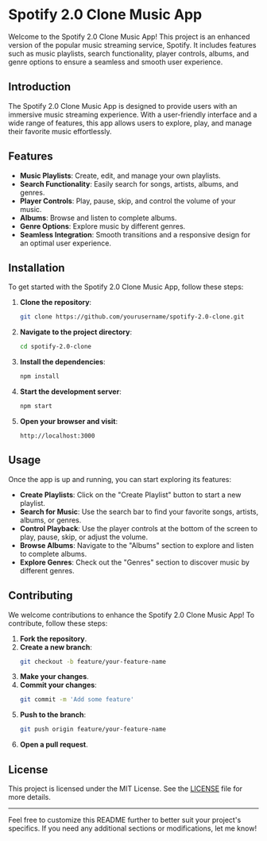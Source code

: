 # Spotify 2.0 Clone Music App

Welcome to the Spotify 2.0 Clone Music App! This project is an enhanced version of the popular music streaming service, Spotify. It includes features such as music playlists, search functionality, player controls, albums, and genre options to ensure a seamless and smooth user experience.

## Introduction

The Spotify 2.0 Clone Music App is designed to provide users with an immersive music streaming experience. With a user-friendly interface and a wide range of features, this app allows users to explore, play, and manage their favorite music effortlessly.

## Features

- **Music Playlists**: Create, edit, and manage your own playlists.
- **Search Functionality**: Easily search for songs, artists, albums, and genres.
- **Player Controls**: Play, pause, skip, and control the volume of your music.
- **Albums**: Browse and listen to complete albums.
- **Genre Options**: Explore music by different genres.
- **Seamless Integration**: Smooth transitions and a responsive design for an optimal user experience.

## Installation

To get started with the Spotify 2.0 Clone Music App, follow these steps:

1. **Clone the repository**:
    ```bash
    git clone https://github.com/yourusername/spotify-2.0-clone.git
    ```

2. **Navigate to the project directory**:
    ```bash
    cd spotify-2.0-clone
    ```

3. **Install the dependencies**:
    ```bash
    npm install
    ```

4. **Start the development server**:
    ```bash
    npm start
    ```

5. **Open your browser and visit**:
    ```
    http://localhost:3000
    ```

## Usage

Once the app is up and running, you can start exploring its features:

- **Create Playlists**: Click on the "Create Playlist" button to start a new playlist.
- **Search for Music**: Use the search bar to find your favorite songs, artists, albums, or genres.
- **Control Playback**: Use the player controls at the bottom of the screen to play, pause, skip, or adjust the volume.
- **Browse Albums**: Navigate to the "Albums" section to explore and listen to complete albums.
- **Explore Genres**: Check out the "Genres" section to discover music by different genres.

## Contributing

We welcome contributions to enhance the Spotify 2.0 Clone Music App! To contribute, follow these steps:

1. **Fork the repository**.
2. **Create a new branch**:
    ```bash
    git checkout -b feature/your-feature-name
    ```
3. **Make your changes**.
4. **Commit your changes**:
    ```bash
    git commit -m 'Add some feature'
    ```
5. **Push to the branch**:
    ```bash
    git push origin feature/your-feature-name
    ```
6. **Open a pull request**.

## License

This project is licensed under the MIT License. See the [LICENSE](LICENSE) file for more details.

---

Feel free to customize this README further to better suit your project's specifics. If you need any additional sections or modifications, let me know!
